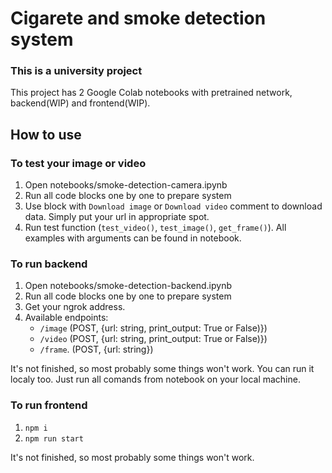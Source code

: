 # Cigarete and smoke detection system
### This is a university project

This project has 2 Google Colab notebooks with pretrained network, backend(WIP) and frontend(WIP).

## How to use
### To test your image or video

1. Open notebooks/smoke-detection-camera.ipynb
2. Run all code blocks one by one to prepare system
3. Use block with `Download image` or `Download video` comment to download data. Simply put your url in appropriate spot.
4. Run test function (`test_video()`, `test_image()`, `get_frame()`). All examples with arguments can be found in notebook.

### To run backend

1. Open notebooks/smoke-detection-backend.ipynb
2. Run all code blocks one by one to prepare system
3. Get your ngrok address.
4. Available endpoints: 
	- `/image`
	(POST, {url: string, print_output: True or False)})
	- `/video`
	(POST, {url: string, print_output: True or False)})
	- `/frame`.
	(POST, {url: string})

It's not finished, so most probably some things won't work.
You can run it localy too. Just run all comands from notebook on your local machine.

### To run frontend

1. `npm i`
2. `npm run start`

It's not finished, so most probably some things won't work.
